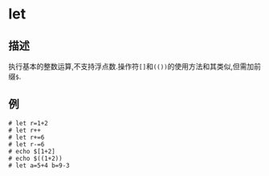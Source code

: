 # let

## 描述

执行基本的整数运算,不支持浮点数.操作符`[]`和`(())`的使用方法和其类似,但需加前缀`$`.

## 例

    # let r=1+2
    # let r++
    # let r+=6
    # let r-=6
    # echo $[1+2]
    # echo $((1+2))
    # let a=5+4 b=9-3
